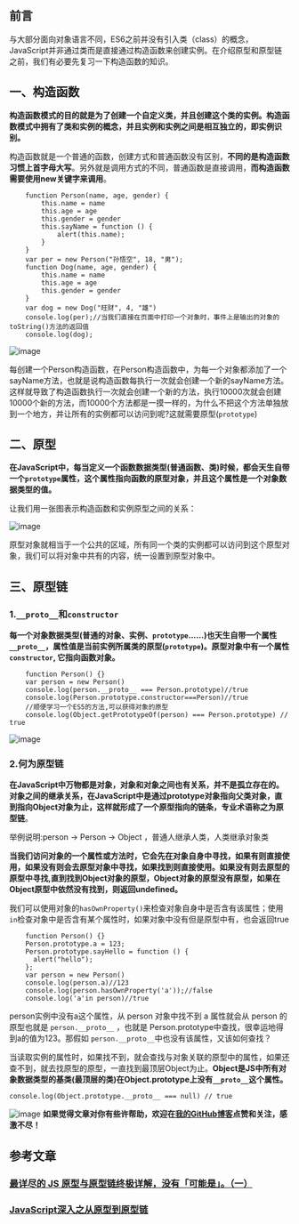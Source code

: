 ## 前言

与大部分面向对象语言不同，ES6之前并没有引入类（class）的概念，JavaScript并非通过类而是直接通过构造函数来创建实例。在介绍原型和原型链之前，我们有必要先复习一下构造函数的知识。

## 一、构造函数

**构造函数模式的目的就是为了创建一个自定义类，并且创建这个类的实例。构造函数模式中拥有了类和实例的概念，并且实例和实例之间是相互独立的，即实例识别。**

构造函数就是一个普通的函数，创建方式和普通函数没有区别，**不同的是构造函数习惯上首字母大写**。另外就是调用方式的不同，普通函数是直接调用，**而构造函数需要使用new关键字来调用**。

    	function Person(name, age, gender) {
    		this.name = name
    		this.age = age
    		this.gender = gender
    		this.sayName = function () {
    			alert(this.name);
    		}
    	}
    	var per = new Person("孙悟空", 18, "男");
    	function Dog(name, age, gender) {
    		this.name = name
    		this.age = age
    		this.gender = gender
    	}
    	var dog = new Dog("旺财", 4, "雄")
    	console.log(per);//当我们直接在页面中打印一个对象时，事件上是输出的对象的toString()方法的返回值
    	console.log(dog);
    

![image](https://camo.githubusercontent.com/a842c35783841d74a746ef899d3023bf6503234c/68747470733a2f2f757365722d676f6c642d63646e2e786974752e696f2f323031382f31302f352f313636343333383764636230353863363f773d35383726683d31393526663d706e6726733d35393532)

每创建一个Person构造函数，在Person构造函数中，为每一个对象都添加了一个sayName方法，也就是说构造函数每执行一次就会创建一个新的sayName方法。这样就导致了构造函数执行一次就会创建一个新的方法，执行10000次就会创建10000个新的方法，而10000个方法都是一摸一样的，为什么不把这个方法单独放到一个地方，并让所有的实例都可以访问到呢?这就需要原型(`prototype`)

## 二、原型

**在JavaScript中，每当定义一个函数数据类型(普通函数、类)时候，都会天生自带一个`prototype`属性，这个属性指向函数的原型对象，并且这个属性是一个对象数据类型的值。**

让我们用一张图表示构造函数和实例原型之间的关系：

![image](https://camo.githubusercontent.com/a2c7ab71e923c3e3bf8f63eb2bd40d3d243b1490/68747470733a2f2f757365722d676f6c642d63646e2e786974752e696f2f323031382f31302f352f313636343338303836616461306237303f773d34363726683d31303426663d706e6726733d3130353336)

原型对象就相当于一个公共的区域，所有同一个类的实例都可以访问到这个原型对象，我们可以将对象中共有的内容，统一设置到原型对象中。

## 三、原型链

### 1.`__proto__`和`constructor`

**每一个对象数据类型(普通的对象、实例、`prototype`......)也天生自带一个属性`__proto__`，属性值是当前实例所属类的原型(`prototype`)。原型对象中有一个属性`constructor`, 它指向函数对象。**

        function Person() {}
        var person = new Person()
        console.log(person.__proto__ === Person.prototype)//true
        console.log(Person.prototype.constructor===Person)//true
        //顺便学习一个ES5的方法,可以获得对象的原型
        console.log(Object.getPrototypeOf(person) === Person.prototype) // true
    

![image](https://camo.githubusercontent.com/ab2b4089cb18f2b79b9d8a1b9c53d930bfd93e55/68747470733a2f2f757365722d676f6c642d63646e2e786974752e696f2f323031382f31302f352f313636343361353336663438616331323f773d35333026683d32323826663d706e6726733d3139303332)

### 2.何为原型链

**在JavaScript中万物都是对象，对象和对象之间也有关系，并不是孤立存在的。对象之间的继承关系，在JavaScript中是通过prototype对象指向父类对象，直到指向Object对象为止，这样就形成了一个原型指向的链条，专业术语称之为原型链**。

举例说明:person → Person → Object   ，普通人继承人类，人类继承对象类

**当我们访问对象的一个属性或方法时，它会先在对象自身中寻找，如果有则直接使用，如果没有则会去原型对象中寻找，如果找到则直接使用。如果没有则去原型的原型中寻找,直到找到Object对象的原型，Object对象的原型没有原型，如果在Object原型中依然没有找到，则返回undefined。**

我们可以使用对象的`hasOwnProperty()`来检查对象自身中是否含有该属性；使用`in`检查对象中是否含有某个属性时，如果对象中没有但是原型中有，也会返回true

    	function Person() {}
    	Person.prototype.a = 123;
    	Person.prototype.sayHello = function () {
    	  alert("hello");
    	};
    	var person = new Person()
    	console.log(person.a)//123
    	console.log(person.hasOwnProperty('a'));//false
    	console.log('a'in person)//true
    

person实例中没有a这个属性，从 person 对象中找不到 a 属性就会从 person 的原型也就是 `person.__proto__` ，也就是 Person.prototype中查找，很幸运地得到a的值为123。那假如 `person.__proto__`中也没有该属性，又该如何查找？

当读取实例的属性时，如果找不到，就会查找与对象关联的原型中的属性，如果还查不到，就去找原型的原型，一直找到最顶层Object为止。**Object是JS中所有对象数据类型的基类(最顶层的类)在Object.prototype上没有`__proto__`这个属性。**

    console.log(Object.prototype.__proto__ === null) // true
    

![image](https://camo.githubusercontent.com/d819ad98b91815426e1bf4f847be27eb0affb6a0/68747470733a2f2f757365722d676f6c642d63646e2e786974752e696f2f323031382f31302f352f313636343435623331643239313862363f773d35323126683d34363226663d706e6726733d3332383537)
**如果觉得文章对你有些许帮助，欢迎在[我的GitHub博客](https://github.com/ljianshu/Blog)点赞和关注，感激不尽！**

## 参考文章

### [最详尽的 JS 原型与原型链终极详解，没有「可能是」。（一）](https://www.jianshu.com/p/dee9f8b14771)

### [JavaScript深入之从原型到原型链](https://github.com/mqyqingfeng/Blog/issues/2)